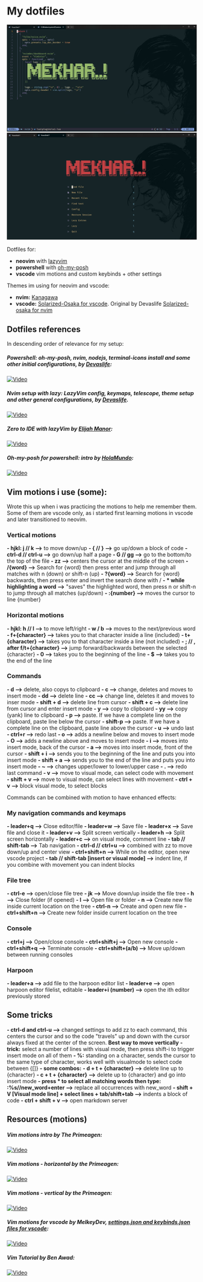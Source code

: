 # My dotfiles
![lazyvim_ui](Captura_1.PNG)
![lazyvim_home](Captura_2.PNG)

Dotfiles for: 
- **neovim** with [lazyvim](https://www.lazyvim.org/)
- **powershell** with [oh-my-posh](https://ohmyposh.dev/) 
- **vscode** vim motions and custom keybinds + other settings

Themes im using for neovim and vscode: 
- **nvim:** [Kanagawa](https://github.com/rebelot/kanagawa.nvim)
- **vscode:** [Solarized-Osaka for vscode](https://github.com/sherloach/vscode-theme-solarized-osaka). Original by Devaslife [Solarized-osaka for nvim](https://github.com/craftzdog/solarized-osaka.nvim)

## Dotfiles references

In descending order of relevance for my setup:

##### Powershell: oh-my-posh, nvim, nodejs, terminal-icons install and some other initial configurations, by [Devaslife](https://www.youtube.com/@devaslife):
[![Video](https://img.youtube.com/vi/5-aK2_WwrmM/maxresdefault.jpg)](https://www.youtube.com/watch?v=5-aK2_WwrmM&t=1771s)

##### Nvim setup with lazy: LazyVim config, keymaps, telescope, theme setup and other general configurations, by [Devaslife](https://www.youtube.com/@devaslife).
[![Video](https://img.youtube.com/vi/fFHlfbKVi30/maxresdefault.jpg)](https://www.youtube.com/watch?v=fFHlfbKVi30&t=2238s)

##### Zero to IDE with lazyVim by [Elijah Manor](https://www.youtube.com/@ElijahManor):
[![Video](https://img.youtube.com/vi/N93cTbtLCIM/maxresdefault.jpg)](https://www.youtube.com/watch?v=N93cTbtLCIM&list=PL4UMjyVQYX-Fhbp9kPziRH13caNcO9qMg&index=19)

##### Oh-my-posh for powershell: intro by [HolaMundo](https://www.youtube.com/@HolaMundoDev):
[![Video](https://img.youtube.com/vi/6SGIFVJ5Izs/maxresdefault.jpg)](https://www.youtube.com/watch?v=6SGIFVJ5Izs)

## Vim motions i use (some):

Wrote this up when i was practicing the motions to help me remember them. Some of them are vscode only, as i started first learning motions in vscode and later transitioned to neovim.

### Vertical motions

**- hjkl: j // k -->** to move down/up
**- { // } -->** go up/down a block of code
**- ctrl-d // ctrl-u -->** go down/up half a page
**- G // gg -->** go to the bottom/to the top of the file
**- zz -->** centers the cursor at the middle of the screen
**- /{word} -->** Search for {word} then press enter and jump through all matches with n (down) or shift-n (up)
**- ?{word} -->** Search for {word} backwards, then press enter and invert the search done with /
**- * while highlighting a word -->** "saves" the highlighted word, then press n or shift-n to jump through all matches (up/down)
**- :{number} -->** moves the cursor to line {number}

### Horizontal motions

**- hjkl: h // l -->** to move left/right
**- w / b -->** moves to the next/previous word 
**- f+{character} -->** takes you to that character inside a line (included)
**- t+{character} -->** takes you to that character inside a line (not included)
**- ; // , after f/t+{character} -->** jump forward/backwards between the selected {character}
**- 0 -->** takes you to the beginning of the line 
**- $ -->** takes you to the end of the line

### Commands

**- d -->** delete, also copys to clipboard
**- c -->** change, deletes and moves to insert mode
**- dd -->** delete line
**- cc -->** change line, deletes it and moves to inser mode
**- shift + d -->** delete line from cursor
**- shift + c -->** delete line from cursor and enter insert mode
**- y -->** copy to clipboard
**- yy -->** copy (yank) line to clipboard
**- p -->** paste. If we have a complete line on the clipboard, paste line below the cursor
**- shift-p -->** paste. If we have a complete line on the clipboard, paste line above the cursor
**- u -->** undo last 
**- ctrl+r -->** redo last
**- o -->** adds a newline below and moves to insert mode
**- O -->** adds a newline above and moves to insert mode
**- i -->** moves into insert mode, back of the cursor
**- a -->** moves into insert mode, front of the cursor
**- shift + i -->** sends you to the beginning of the line and puts you into insert mode
**- shift + a -->** sends you to the end of the line and puts you into insert mode
**- ~ -->** changes upper/lower to lower/upper case
**- . -->** redo last command
**- v -->** move to visual mode, can select code with movement
**- shift + v -->** move to visual mode, can select lines with movement
**- ctrl + v -->** block visual mode, to select blocks

Commands can be combined with motion to have enhanced effects:

### My navigation commands and keymaps

**- leader+q -->** Close editor/file
**- leader+w -->** Save file
**- leader+x -->** Save file and close it
**- leader+v -->** Split screen vertically
**- leader+h -->** Split screen horizontally
**- leader+c -->** on visual mode, comment line
**- tab // shift-tab -->** Tab navigation
**- ctrl-d // ctrl+u -->** combined with zz to move down/up and center view
**- ctrl+shift+n -->** While on the editor, open new vscode project
**- tab // shift-tab [insert or visual mode] -->** indent line, if you combine with movement you can indent blocks

### File tree
**- ctrl-e -->** open/close file tree
**- jk -->** Move down/up inside the file tree
**- h -->** Close folder (if opened)
**- l -->** Open file or folder
**- n -->** Create new file inside current location on the tree
**- ctrl-n -->** Create and open new file
**- ctrl+shift+n -->** Create new folder inside current location on the tree

### Console
**- ctrl+j -->** Open/close console
**- ctrl+shift+j -->** Open new console
**- ctrl+shift+q -->** Terminate console
**- ctrl+shift+(a/b) -->** Move up/down between running consoles

### Harpoon
**- leader+a -->** add file to the harpoon editor list
**- leader+e -->** open harpoon editor filelist, editable
**- leader+i (number) -->** open the ith editor previously stored 

## Some tricks
**- ctrl-d and ctrl-u -->** changed settings to add zz to each command, this centers the cursor and so the code "travels" up and down with the cursor always fixed at the center of the screen. **Best way to move vertically**
**- trick:** select a number of lines with visual mode, then press shift-i to trigger insert mode on all of them
**- %:** standing on a character, sends the cursor to the same type of character, works well with visualmode to select code between {[]}
**- some combos:**
  **- d + t + {character} -->** delete line up to {character}
  **- c + t + {character} -->** delete up to {character} and go into insert mode
  **- press * to select all matching words then type: :%s//new_word+enter -->** replace all occurrences with new_word 
  **- shift + V [Visual mode line] + select lines + tab/shift+tab -->** indents a block of code
  **- ctrl + shift + v -->** open markdown server

## Resources (motions)
##### Vim motions intro by The Primeagen:
[![Video](https://img.youtube.com/vi/X6AR2RMB5tE/maxresdefault.jpg)](https://www.youtube.com/watch?v=X6AR2RMB5tE&list=PL4UMjyVQYX-Fhbp9kPziRH13caNcO9qMg&index=3&pp=gAQBiAQB)

##### Vim motions - horizontal by the Primeagen:
[![Video](https://img.youtube.com/vi/5JGVtttuDQA/maxresdefault.jpg)](https://www.youtube.com/watch?v=5JGVtttuDQA&list=PL4UMjyVQYX-Fhbp9kPziRH13caNcO9qMg&index=4&t=349s)

##### Vim motions - vertical by the Primeagen:
[![Video](https://img.youtube.com/vi/KfENDDEpCsI/maxresdefault.jpg)](https://www.youtube.com/watch?v=KfENDDEpCsI&list=PL4UMjyVQYX-Fhbp9kPziRH13caNcO9qMg&index=5)

##### Vim motions for vscode by MelkeyDev, [settings.json and keybinds.json files for vscode](https://github.com/Melkeydev/vscode_bindings):
[![Video](https://img.youtube.com/vi/GST8we5uABo/maxresdefault.jpg)](https://www.youtube.com/watch?v=GST8we5uABo)

##### Vim Tutorial by Ben Awad:
[![Video](https://img.youtube.com/vi/IiwGbcd8S7I/maxresdefault.jpg)](https://www.youtube.com/watch?v=IiwGbcd8S7I&list=PL4UMjyVQYX-EsTmFDgKK_3yld_xiFcRXO&index=31&t=2315s)
